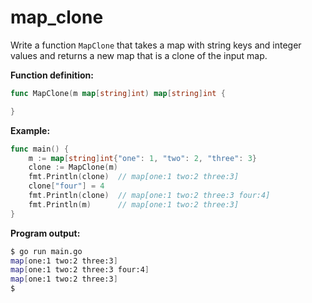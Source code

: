 # map_clone


Write a function `MapClone` that takes a map with string keys and integer values and returns a new map that is a clone of the input map.

**Function definition:**

```go
func MapClone(m map[string]int) map[string]int {

}
```

**Example:**

```go
func main() {
    m := map[string]int{"one": 1, "two": 2, "three": 3}
    clone := MapClone(m)
    fmt.Println(clone)  // map[one:1 two:2 three:3]
    clone["four"] = 4
    fmt.Println(clone)  // map[one:1 two:2 three:3 four:4]
    fmt.Println(m)      // map[one:1 two:2 three:3]
}
```

**Program output:**

```sh
$ go run main.go
map[one:1 two:2 three:3]
map[one:1 two:2 three:3 four:4]
map[one:1 two:2 three:3]
$
```
